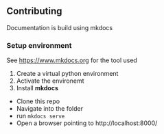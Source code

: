 ## Contributing

Documentation is build using mkdocs

### Setup environment

See https://www.mkdocs.org for the tool used

1. Create a virtual python environment 
2. Activate the environemt
3. Install **mkdocs**

- Clone this repo
- Navigate into the folder
- run `mkdocs serve`
- Open a browser pointing to http://localhost:8000/


